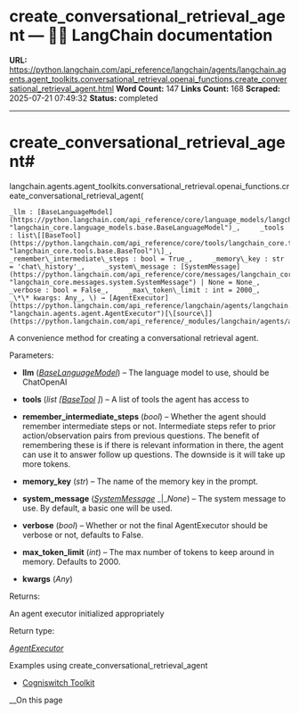 # create_conversational_retrieval_agent — 🦜🔗 LangChain  documentation

**URL:** https://python.langchain.com/api_reference/langchain/agents/langchain.agents.agent_toolkits.conversational_retrieval.openai_functions.create_conversational_retrieval_agent.html
**Word Count:** 147
**Links Count:** 168
**Scraped:** 2025-07-21 07:49:32
**Status:** completed

---

# create\_conversational\_retrieval\_agent\#

langchain.agents.agent\_toolkits.conversational\_retrieval.openai\_functions.create\_conversational\_retrieval\_agent\(

    _llm : [BaseLanguageModel](https://python.langchain.com/api_reference/core/language_models/langchain_core.language_models.base.BaseLanguageModel.html#langchain_core.language_models.base.BaseLanguageModel "langchain_core.language_models.base.BaseLanguageModel")_,     _tools : list\[[BaseTool](https://python.langchain.com/api_reference/core/tools/langchain_core.tools.base.BaseTool.html#langchain_core.tools.base.BaseTool "langchain_core.tools.base.BaseTool")\]_,     _remember\_intermediate\_steps : bool = True_,     _memory\_key : str = 'chat\_history'_,     _system\_message : [SystemMessage](https://python.langchain.com/api_reference/core/messages/langchain_core.messages.system.SystemMessage.html#langchain_core.messages.system.SystemMessage "langchain_core.messages.system.SystemMessage") | None = None_,     _verbose : bool = False_,     _max\_token\_limit : int = 2000_,     _\*\* kwargs: Any_, \) → [AgentExecutor](https://python.langchain.com/api_reference/langchain/agents/langchain.agents.agent.AgentExecutor.html#langchain.agents.agent.AgentExecutor "langchain.agents.agent.AgentExecutor")[\[source\]](https://python.langchain.com/api_reference/_modules/langchain/agents/agent_toolkits/conversational_retrieval/openai_functions.html#create_conversational_retrieval_agent)\#     

A convenience method for creating a conversational retrieval agent.

Parameters:     

  * **llm** \([_BaseLanguageModel_](https://python.langchain.com/api_reference/core/language_models/langchain_core.language_models.base.BaseLanguageModel.html#langchain_core.language_models.base.BaseLanguageModel "langchain_core.language_models.base.BaseLanguageModel")\) – The language model to use, should be ChatOpenAI

  * **tools** \(_list_ _\[_[_BaseTool_](https://python.langchain.com/api_reference/core/tools/langchain_core.tools.base.BaseTool.html#langchain_core.tools.base.BaseTool "langchain_core.tools.base.BaseTool") _\]_\) – A list of tools the agent has access to

  * **remember\_intermediate\_steps** \(_bool_\) – Whether the agent should remember intermediate steps or not. Intermediate steps refer to prior action/observation pairs from previous questions. The benefit of remembering these is if there is relevant information in there, the agent can use it to answer follow up questions. The downside is it will take up more tokens.

  * **memory\_key** \(_str_\) – The name of the memory key in the prompt.

  * **system\_message** \([_SystemMessage_](https://python.langchain.com/api_reference/core/messages/langchain_core.messages.system.SystemMessage.html#langchain_core.messages.system.SystemMessage "langchain_core.messages.system.SystemMessage") _|__None_\) – The system message to use. By default, a basic one will be used.

  * **verbose** \(_bool_\) – Whether or not the final AgentExecutor should be verbose or not, defaults to False.

  * **max\_token\_limit** \(_int_\) – The max number of tokens to keep around in memory. Defaults to 2000.

  * **kwargs** \(_Any_\)

Returns:     

An agent executor initialized appropriately

Return type:     

[_AgentExecutor_](https://python.langchain.com/api_reference/langchain/agents/langchain.agents.agent.AgentExecutor.html#langchain.agents.agent.AgentExecutor "langchain.agents.agent.AgentExecutor")

Examples using create\_conversational\_retrieval\_agent

  * [Cogniswitch Toolkit](https://python.langchain.com/docs/integrations/tools/cogniswitch/)

__On this page